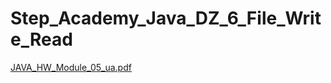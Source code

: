 # Step_Academy_Java_DZ_6_File_Write_Read
[JAVA_HW_Module_05_ua.pdf](https://github.com/SvitLanaSvit/Step_Academy_Java_DZ_6_File_Write_Read/blob/main/assets/JAVA_HW_Module_05_ua.pdf)
